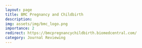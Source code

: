 ```yaml
---
layout: page
title: BMC Pregnancy and Childbirth
description:
img: assets/img/bmc_logo.png
importance: 2
redirect: https://bmcpregnancychildbirth.biomedcentral.com/
category: Journal Reviewing
---
```

